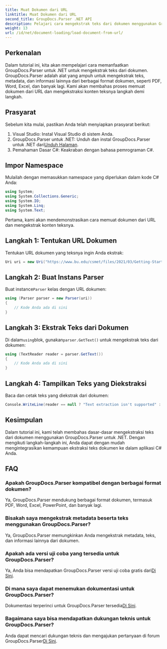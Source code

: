 ```yaml
---
title: Muat Dokumen dari URL
linktitle: Muat Dokumen dari URL
second_title: GroupDocs.Parser .NET API
description: Pelajari cara mengekstrak teks dari dokumen menggunakan GroupDocs.Parser untuk .NET. Tutorial ini mencakup memuat dokumen dari URL dan mengekstraksi teks langkah demi langkah.
weight: 13
url: /id/net/document-loading/load-document-from-url/
---
```

## Perkenalan
Dalam tutorial ini, kita akan mempelajari cara memanfaatkan GroupDocs.Parser untuk .NET untuk mengekstrak teks dari dokumen. GroupDocs.Parser adalah alat yang ampuh untuk mengekstrak teks, metadata, dan informasi lainnya dari berbagai format dokumen, seperti PDF, Word, Excel, dan banyak lagi. Kami akan membahas proses memuat dokumen dari URL dan mengekstraksi konten teksnya langkah demi langkah.
## Prasyarat
Sebelum kita mulai, pastikan Anda telah menyiapkan prasyarat berikut:
1. Visual Studio: Instal Visual Studio di sistem Anda.
2.  GroupDocs.Parser untuk .NET: Unduh dan instal GroupDocs.Parser untuk .NET dari[Unduh Halaman](https://releases.groupdocs.com/parser/net/).
3. Pemahaman Dasar C#: Keakraban dengan bahasa pemrograman C#.

## Impor Namespace
Mulailah dengan memasukkan namespace yang diperlukan dalam kode C# Anda:
```csharp
using System;
using System.Collections.Generic;
using System.IO;
using System.Linq;
using System.Text;
```

Pertama, kami akan mendemonstrasikan cara memuat dokumen dari URL dan mengekstrak konten teksnya.
## Langkah 1: Tentukan URL Dokumen
Tentukan URL dokumen yang teksnya ingin Anda ekstrak:
```csharp
Uri uri = new Uri("https://www.bu.edu/csmet/files/2021/03/Getting-Started-with-SQLite.pdf");
```
## Langkah 2: Buat Instans Parser
 Buat instance`Parser` kelas dengan URL dokumen:
```csharp
using (Parser parser = new Parser(uri))
{
    // Kode Anda ada di sini
}
```
## Langkah 3: Ekstrak Teks dari Dokumen
 Di dalam`using`blok, gunakan`parser.GetText()` untuk mengekstrak teks dari dokumen:
```csharp
using (TextReader reader = parser.GetText())
{
    // Kode Anda ada di sini
}
```
## Langkah 4: Tampilkan Teks yang Diekstraksi
Baca dan cetak teks yang diekstrak dari dokumen:
```csharp
Console.WriteLine(reader == null ? "Text extraction isn't supported" : reader.ReadToEnd());
```

## Kesimpulan
Dalam tutorial ini, kami telah membahas dasar-dasar mengekstraksi teks dari dokumen menggunakan GroupDocs.Parser untuk .NET. Dengan mengikuti langkah-langkah ini, Anda dapat dengan mudah mengintegrasikan kemampuan ekstraksi teks dokumen ke dalam aplikasi C# Anda.

## FAQ
### Apakah GroupDocs.Parser kompatibel dengan berbagai format dokumen?
Ya, GroupDocs.Parser mendukung berbagai format dokumen, termasuk PDF, Word, Excel, PowerPoint, dan banyak lagi.
### Bisakah saya mengekstrak metadata beserta teks menggunakan GroupDocs.Parser?
Ya, GroupDocs.Parser memungkinkan Anda mengekstrak metadata, teks, dan informasi lainnya dari dokumen.
### Apakah ada versi uji coba yang tersedia untuk GroupDocs.Parser?
 Ya, Anda bisa mendapatkan GroupDocs.Parser versi uji coba gratis dari[Di Sini](https://releases.groupdocs.com/).
### Di mana saya dapat menemukan dokumentasi untuk GroupDocs.Parser?
 Dokumentasi terperinci untuk GroupDocs.Parser tersedia[Di Sini](https://tutorials.groupdocs.com/parser/net/).
### Bagaimana saya bisa mendapatkan dukungan teknis untuk GroupDocs.Parser?
Anda dapat mencari dukungan teknis dan mengajukan pertanyaan di forum GroupDocs.Parser[Di Sini](https://forum.groupdocs.com/c/parser/17).